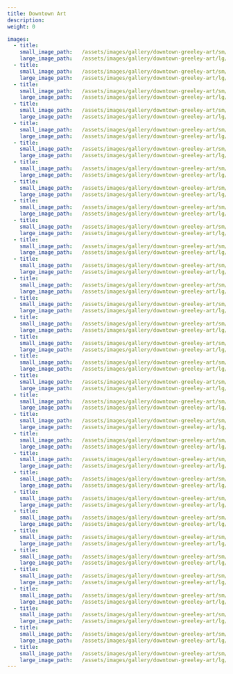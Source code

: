```yaml
---
title: Downtown Art
description:
weight: 0

images:
  - title:
    small_image_path:	/assets/images/gallery/downtown-greeley-art/sm/downtown-greeley-art-1.jpg
    large_image_path:	/assets/images/gallery/downtown-greeley-art/lg/downtown-greeley-art-1.jpg
  - title:
    small_image_path:	/assets/images/gallery/downtown-greeley-art/sm/downtown-greeley-art-2.jpg
    large_image_path:	/assets/images/gallery/downtown-greeley-art/lg/downtown-greeley-art-2.jpg
  - title:
    small_image_path:	/assets/images/gallery/downtown-greeley-art/sm/downtown-greeley-art-3.jpg
    large_image_path:	/assets/images/gallery/downtown-greeley-art/lg/downtown-greeley-art-3.jpg
  - title:
    small_image_path:	/assets/images/gallery/downtown-greeley-art/sm/downtown-greeley-art-4.jpg
    large_image_path:	/assets/images/gallery/downtown-greeley-art/lg/downtown-greeley-art-4.jpg
  - title:
    small_image_path:	/assets/images/gallery/downtown-greeley-art/sm/downtown-greeley-art-5.jpg
    large_image_path:	/assets/images/gallery/downtown-greeley-art/lg/downtown-greeley-art-5.jpg
  - title:
    small_image_path:	/assets/images/gallery/downtown-greeley-art/sm/downtown-greeley-art-6.jpg
    large_image_path:	/assets/images/gallery/downtown-greeley-art/lg/downtown-greeley-art-6.jpg
  - title:
    small_image_path:	/assets/images/gallery/downtown-greeley-art/sm/downtown-greeley-art-7.jpg
    large_image_path:	/assets/images/gallery/downtown-greeley-art/lg/downtown-greeley-art-7.jpg
  - title:
    small_image_path:	/assets/images/gallery/downtown-greeley-art/sm/downtown-greeley-art-8.jpg
    large_image_path:	/assets/images/gallery/downtown-greeley-art/lg/downtown-greeley-art-8.jpg
  - title:
    small_image_path:	/assets/images/gallery/downtown-greeley-art/sm/downtown-greeley-art-9.jpg
    large_image_path:	/assets/images/gallery/downtown-greeley-art/lg/downtown-greeley-art-9.jpg
  - title:
    small_image_path:	/assets/images/gallery/downtown-greeley-art/sm/downtown-greeley-art-10.jpg
    large_image_path:	/assets/images/gallery/downtown-greeley-art/lg/downtown-greeley-art-10.jpg
  - title:
    small_image_path:	/assets/images/gallery/downtown-greeley-art/sm/downtown-greeley-art-11.jpg
    large_image_path:	/assets/images/gallery/downtown-greeley-art/lg/downtown-greeley-art-11.jpg
  - title:
    small_image_path:	/assets/images/gallery/downtown-greeley-art/sm/downtown-greeley-art-12.jpg
    large_image_path:	/assets/images/gallery/downtown-greeley-art/lg/downtown-greeley-art-12.jpg
  - title:
    small_image_path:	/assets/images/gallery/downtown-greeley-art/sm/downtown-greeley-art-13.jpg
    large_image_path:	/assets/images/gallery/downtown-greeley-art/lg/downtown-greeley-art-13.jpg
  - title:
    small_image_path:	/assets/images/gallery/downtown-greeley-art/sm/downtown-greeley-art-14.jpg
    large_image_path:	/assets/images/gallery/downtown-greeley-art/lg/downtown-greeley-art-14.jpg
  - title:
    small_image_path:	/assets/images/gallery/downtown-greeley-art/sm/downtown-greeley-art-15.jpg
    large_image_path:	/assets/images/gallery/downtown-greeley-art/lg/downtown-greeley-art-15.jpg
  - title:
    small_image_path:	/assets/images/gallery/downtown-greeley-art/sm/downtown-greeley-art-16.jpg
    large_image_path:	/assets/images/gallery/downtown-greeley-art/lg/downtown-greeley-art-16.jpg
  - title:
    small_image_path:	/assets/images/gallery/downtown-greeley-art/sm/downtown-greeley-art-17.jpg
    large_image_path:	/assets/images/gallery/downtown-greeley-art/lg/downtown-greeley-art-17.jpg
  - title:
    small_image_path:	/assets/images/gallery/downtown-greeley-art/sm/downtown-greeley-art-18.jpg
    large_image_path:	/assets/images/gallery/downtown-greeley-art/lg/downtown-greeley-art-18.jpg
  - title:
    small_image_path:	/assets/images/gallery/downtown-greeley-art/sm/downtown-greeley-art-19.jpg
    large_image_path:	/assets/images/gallery/downtown-greeley-art/lg/downtown-greeley-art-19.jpg
  - title:
    small_image_path:	/assets/images/gallery/downtown-greeley-art/sm/downtown-greeley-art-20.jpg
    large_image_path:	/assets/images/gallery/downtown-greeley-art/lg/downtown-greeley-art-20.jpg
  - title:
    small_image_path:	/assets/images/gallery/downtown-greeley-art/sm/downtown-greeley-art-21.jpg
    large_image_path:	/assets/images/gallery/downtown-greeley-art/lg/downtown-greeley-art-21.jpg
  - title:
    small_image_path:	/assets/images/gallery/downtown-greeley-art/sm/downtown-greeley-art-22.jpg
    large_image_path:	/assets/images/gallery/downtown-greeley-art/lg/downtown-greeley-art-22.jpg
  - title:
    small_image_path:	/assets/images/gallery/downtown-greeley-art/sm/downtown-greeley-art-23.jpg
    large_image_path:	/assets/images/gallery/downtown-greeley-art/lg/downtown-greeley-art-23.jpg
  - title:
    small_image_path:	/assets/images/gallery/downtown-greeley-art/sm/downtown-greeley-art-24.jpg
    large_image_path:	/assets/images/gallery/downtown-greeley-art/lg/downtown-greeley-art-24.jpg
  - title:
    small_image_path:	/assets/images/gallery/downtown-greeley-art/sm/downtown-greeley-art-25.jpg
    large_image_path:	/assets/images/gallery/downtown-greeley-art/lg/downtown-greeley-art-25.jpg
  - title:
    small_image_path:	/assets/images/gallery/downtown-greeley-art/sm/downtown-greeley-art-26.jpg
    large_image_path:	/assets/images/gallery/downtown-greeley-art/lg/downtown-greeley-art-26.jpg
  - title:
    small_image_path:	/assets/images/gallery/downtown-greeley-art/sm/downtown-greeley-art-27.jpg
    large_image_path:	/assets/images/gallery/downtown-greeley-art/lg/downtown-greeley-art-27.jpg
  - title:
    small_image_path:	/assets/images/gallery/downtown-greeley-art/sm/downtown-greeley-art-28.jpg
    large_image_path:	/assets/images/gallery/downtown-greeley-art/lg/downtown-greeley-art-28.jpg
  - title:
    small_image_path:	/assets/images/gallery/downtown-greeley-art/sm/downtown-greeley-art-29.jpg
    large_image_path:	/assets/images/gallery/downtown-greeley-art/lg/downtown-greeley-art-29.jpg
  - title:
    small_image_path:	/assets/images/gallery/downtown-greeley-art/sm/downtown-greeley-art-30.jpg
    large_image_path:	/assets/images/gallery/downtown-greeley-art/lg/downtown-greeley-art-30.jpg
  - title:
    small_image_path:	/assets/images/gallery/downtown-greeley-art/sm/downtown-greeley-art-31.jpg
    large_image_path:	/assets/images/gallery/downtown-greeley-art/lg/downtown-greeley-art-31.jpg
  - title:
    small_image_path:	/assets/images/gallery/downtown-greeley-art/sm/downtown-greeley-art-32.jpg
    large_image_path:	/assets/images/gallery/downtown-greeley-art/lg/downtown-greeley-art-32.jpg
---
```

